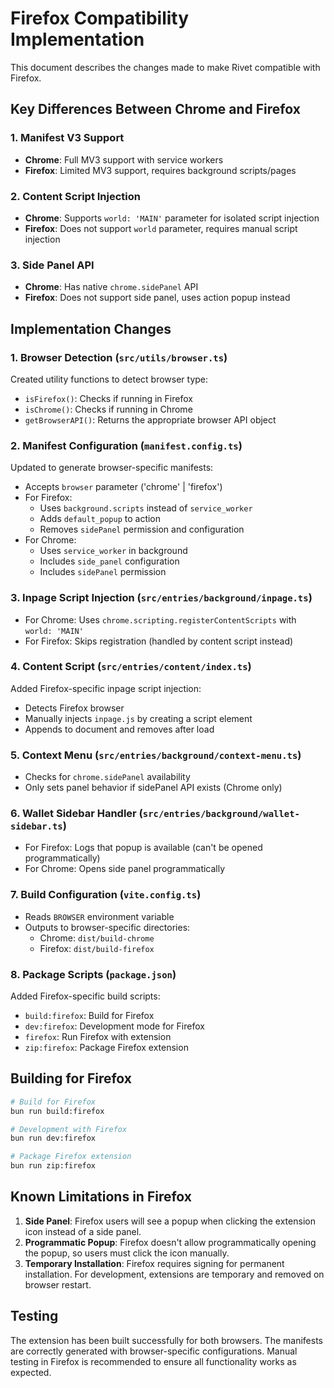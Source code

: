 # Firefox Compatibility Implementation

This document describes the changes made to make Rivet compatible with Firefox.

## Key Differences Between Chrome and Firefox

### 1. Manifest V3 Support
- **Chrome**: Full MV3 support with service workers
- **Firefox**: Limited MV3 support, requires background scripts/pages

### 2. Content Script Injection
- **Chrome**: Supports `world: 'MAIN'` parameter for isolated script injection
- **Firefox**: Does not support `world` parameter, requires manual script injection

### 3. Side Panel API
- **Chrome**: Has native `chrome.sidePanel` API
- **Firefox**: Does not support side panel, uses action popup instead

## Implementation Changes

### 1. Browser Detection (`src/utils/browser.ts`)
Created utility functions to detect browser type:
- `isFirefox()`: Checks if running in Firefox
- `isChrome()`: Checks if running in Chrome
- `getBrowserAPI()`: Returns the appropriate browser API object

### 2. Manifest Configuration (`manifest.config.ts`)
Updated to generate browser-specific manifests:
- Accepts `browser` parameter ('chrome' | 'firefox')
- For Firefox:
  - Uses `background.scripts` instead of `service_worker`
  - Adds `default_popup` to action
  - Removes `sidePanel` permission and configuration
- For Chrome:
  - Uses `service_worker` in background
  - Includes `side_panel` configuration
  - Includes `sidePanel` permission

### 3. Inpage Script Injection (`src/entries/background/inpage.ts`)
- For Chrome: Uses `chrome.scripting.registerContentScripts` with `world: 'MAIN'`
- For Firefox: Skips registration (handled by content script instead)

### 4. Content Script (`src/entries/content/index.ts`)
Added Firefox-specific inpage script injection:
- Detects Firefox browser
- Manually injects `inpage.js` by creating a script element
- Appends to document and removes after load

### 5. Context Menu (`src/entries/background/context-menu.ts`)
- Checks for `chrome.sidePanel` availability
- Only sets panel behavior if sidePanel API exists (Chrome only)

### 6. Wallet Sidebar Handler (`src/entries/background/wallet-sidebar.ts`)
- For Firefox: Logs that popup is available (can't be opened programmatically)
- For Chrome: Opens side panel programmatically

### 7. Build Configuration (`vite.config.ts`)
- Reads `BROWSER` environment variable
- Outputs to browser-specific directories:
  - Chrome: `dist/build-chrome`
  - Firefox: `dist/build-firefox`

### 8. Package Scripts (`package.json`)
Added Firefox-specific build scripts:
- `build:firefox`: Build for Firefox
- `dev:firefox`: Development mode for Firefox
- `firefox`: Run Firefox with extension
- `zip:firefox`: Package Firefox extension

## Building for Firefox

```bash
# Build for Firefox
bun run build:firefox

# Development with Firefox
bun run dev:firefox

# Package Firefox extension
bun run zip:firefox
```

## Known Limitations in Firefox

1. **Side Panel**: Firefox users will see a popup when clicking the extension icon instead of a side panel.
2. **Programmatic Popup**: Firefox doesn't allow programmatically opening the popup, so users must click the icon manually.
3. **Temporary Installation**: Firefox requires signing for permanent installation. For development, extensions are temporary and removed on browser restart.

## Testing

The extension has been built successfully for both browsers. The manifests are correctly generated with browser-specific configurations. Manual testing in Firefox is recommended to ensure all functionality works as expected.
